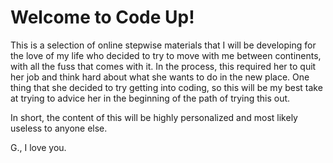 # Welcome to Code Up!

This is a selection of online stepwise materials that I will be developing for the love of my life who decided to 
try to move with me between continents, with all the fuss that comes with it. In the process, this required her to 
quit her job and think hard about what she wants to do in the new place. One thing that she decided to try getting into
coding, so this will be my best take at trying to advice her in the beginning of the path of trying this out.

In short, the content of this will be highly personalized and most likely useless to anyone else. 

G., I love you. 


```{tableofcontents}
```
